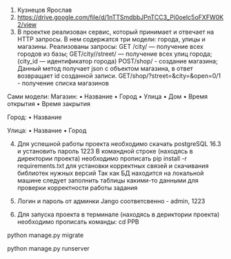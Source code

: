 1. Кузнецов Ярослав
2. https://drive.google.com/file/d/1nTTSmdbbJPnTCC3_Pi0oeIc5oFXFW0K2/view
3. В проектке реализован сервис, который принимает и отвечает на HTTP запросы. В нем содержатся три модели: города, улицы и магазины.
Реализованы запросы: 
GET /city/ — получение всех городов из базы;
GET/city//street/ — получение всех улиц города; (city_id — идентификатор города) 
РОЅТ/shop/ - создание магазина; Данный метод получает json с объектом магазина, в ответ возвращает id созданной записи. 
GET/shop/?street=&city=&open=0/1 - получение списка магазинов

Сами модели: 
Магазин: 
• Название 
• Город 
• Улица 
• Дом 
• Время открытия 
• Время закрытия 

Город: 
• Название 

Улица: 
• Название 
• Город 


4. Для успешной работы проекта необходимо скачать postgreSQL 16.3 и установить пароль 1223
В командной строке (находясь в директории проекта) необходимо прописать pip install -r requirements.txt для установки корректных связей и скачивания библиотек нужных версий
Так как БД находится на локальной машине следует заполнить таблицы какими-то данными для проверки корректности работы задания

5. Логин и пароль от админки Jango соответсвенно - admin, 1223

6. Для запуска проекта в терминале (находясь в дериктории проекта) необходимо прописать команды:
cd PPB

python manage.py migrate

python manage.py runserver

